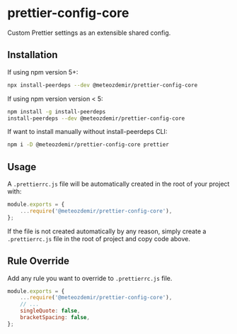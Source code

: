 # prettier-config-core

Custom Prettier settings as an extensible shared config.

## Installation

If using npm version 5+:

```bash
npx install-peerdeps --dev @meteozdemir/prettier-config-core
```

If using npm version version < 5:

```bash
npm install -g install-peerdeps
install-peerdeps --dev @meteozdemir/prettier-config-core
```

If want to install manually without install-peerdeps CLI:

```bash
npm i -D @meteozdemir/prettier-config-core prettier
```

## Usage

A `.prettierrc.js` file will be automatically created in the root of your project with:

```javascript
module.exports = {
    ...require('@meteozdemir/prettier-config-core'),
};
```

If the file is not created automatically by any reason, simply create a `.prettierrc.js` file in the root of project and copy code above.

## Rule Override

Add any rule you want to override to `.prettierrc.js` file.

```javascript
module.exports = {
    ...require('@meteozdemir/prettier-config-core'),
    // ...
    singleQuote: false,
    bracketSpacing: false,
};
```
